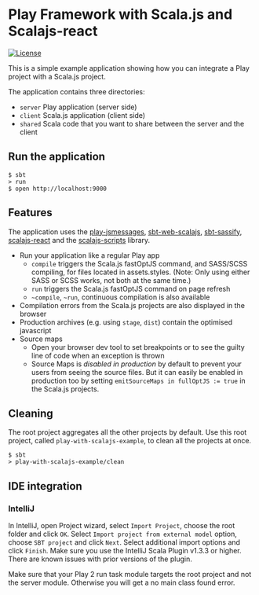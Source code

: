 # Play Framework with Scala.js and Scalajs-react

[![License](http://img.shields.io/:license-Apache%202-red.svg)](http://www.apache.org/licenses/LICENSE-2.0.txt)

This is a simple example application showing how you can integrate a Play project with a Scala.js project.

The application contains three directories:
* `server` Play application (server side)
* `client` Scala.js application (client side)
* `shared` Scala code that you want to share between the server and the client

## Run the application
```shell
$ sbt
> run
$ open http://localhost:9000
```

## Features

The application uses the [play-jsmessages](https://github.com/julienrf/play-jsmessages), [sbt-web-scalajs](https://github.com/vmunier/sbt-web-scalajs), [sbt-sassify](https://github.com/irundaia/sbt-sassify), [scalajs-react](https://github.com/japgolly/scalajs-react) and the [scalajs-scripts](https://github.com/vmunier/scalajs-scripts) library.

- Run your application like a regular Play app
  - `compile` triggers the Scala.js fastOptJS command, and SASS/SCSS compiling, for files located in assets.styles. (Note: Only using either SASS or SCSS works, not both at the same time.)
  - `run` triggers the Scala.js fastOptJS command on page refresh
  - `~compile`, `~run`, continuous compilation is also available
- Compilation errors from the Scala.js projects are also displayed in the browser
- Production archives (e.g. using `stage`, `dist`) contain the optimised javascript
- Source maps
  - Open your browser dev tool to set breakpoints or to see the guilty line of code when an exception is thrown
  - Source Maps is _disabled in production_ by default to prevent your users from seeing the source files. But it can easily be enabled in production too by setting `emitSourceMaps in fullOptJS := true` in the Scala.js projects.

## Cleaning

The root project aggregates all the other projects by default.
Use this root project, called `play-with-scalajs-example`, to clean all the projects at once.
```shell
$ sbt
> play-with-scalajs-example/clean
```

## IDE integration

### IntelliJ

In IntelliJ, open Project wizard, select `Import Project`, choose the root folder and click `OK`.
Select `Import project from external model` option, choose `SBT project` and click `Next`. Select additional import options and click `Finish`.
Make sure you use the IntelliJ Scala Plugin v1.3.3 or higher. There are known issues with prior versions of the plugin.

Make sure that your Play 2 run task module targets the root project and not the server module. Otherwise you will get a no main class found error.
